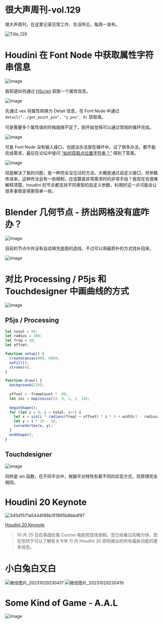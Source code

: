 # 很大声周刊-vol.129
很大声周刊，在这里记录日常工作、生活所见，每周一发布。

![Title_129](https://github.com/hendasheng/HenDaShengWeekly/assets/20842136/fa83a4bc-73bb-47fd-b09f-32fe187a6e8b)

# Houdini 在 Font Node 中获取属性字符串信息
![image](https://github.com/hendasheng/lirujinzhi-web/assets/20842136/5186ecdd-94a6-4f2a-9949-66ea6228c29b)

我知道如何通过 [HScript](https://www.sidefx.com/docs/houdini/commands/index.html) 获取一个属性信息。

![image](https://github.com/hendasheng/lirujinzhi-web/assets/20842136/eb010955-eff2-426a-aa2f-b27c1e7d33b8)

先通过 vex 将属性转换为 Detail 信息，在 Font Node 中通过 `detail("../get_point_pos", "y_pos", 0)` 获取值。

可是需要多个属性值的时候就搞不定了，刚开始觉得可以通过常规的循环完成。

![image](https://github.com/hendasheng/lirujinzhi-web/assets/20842136/38d099b4-03e0-48e7-a326-0aee2db929e0)

可是 Font Node 没有输入接口，也就没办法放在循环中。试了很多办法，都不能完成需求，最后在论坛中提问 [“如何获取点位置字符串？”](https://www.sidefx.com/forum/topic/92658/) 得到了答案。

![image](https://github.com/hendasheng/lirujinzhi-web/assets/20842136/c218e937-cd88-4df1-acf3-4e294f8f1062)

彻底解决了我的问题，是一种完全没见过的方法，大概是通过自定义接口，将参数传进来，这种传法会有一些限制，应该算是非常需求时的非常手段？我现在也很难解释清楚。houdini 的节点都支持不同类型的自定义参数，利用好这一点可能会让很多事情变得更简单一些。

# Blender 几何节点 - 挤出网格没有底咋办？

![image](https://github.com/hendasheng/lirujinzhi-web/assets/20842136/682edfd3-5f7b-49aa-85c6-c71690814ea0)

目前的节点中并没有自动填充底面的选线，不过可以用最质朴的方式找补回来。

![image](https://github.com/hendasheng/lirujinzhi-web/assets/20842136/f2d2fd01-0b82-4ca2-8058-561b20e8ecc4)

# 对比 Processing / P5js 和 Touchdesigner 中画曲线的方式
![image](https://github.com/hendasheng/lirujinzhi-web/assets/20842136/0809ab24-6f3c-4c09-aeaa-134713792476)


## P5js / Processing
``` js
let total = 90;
let radius = 200;
let freq = 10;
let offset;

function setup() {
  createCanvas(800, 600);
  noFill();
  stroke(0);
}

function draw() {
  background(220);
  
  offset = -frameCount * .08;
  let inc = map(noise(1), 0, 1, 1, 10);
  
  beginShape();
  for (let i = 0; i < total; i++) {
    let x = sin(i * radians(freq) + offset) * i * 5 + width/2 - radius/4;
    let y = i * 10 - 10;
    curveVertex(x, y);
  }
  endShape();
}
```

## Touchdesigner
![image](https://github.com/hendasheng/lirujinzhi-web/assets/20842136/a04457fc-99ab-44e3-ac1e-393b20008137)

同样是 sin 函数，在不同平台中，根据平台特性有着不同的实现方式，但原理完全相同。

# Houdini 20 Keynote
![345d1571a5444f88b3f1895b8bbdf97](https://github.com/hendasheng/lirujinzhi-web/assets/20842136/32f88f24-4c29-4b62-b6d1-cbd197ef0857)

[Houdini 20 Keynote](https://www.sidefx.com/community/houdini-20-keynote/)

> 10 月 25 日在英国伦敦 Curzon 电影院现场录制。您已经看过先睹为快，现在您终于可以了解有关今年 11 月 Houdini 20 即将推出的所有最新功能的更多信息。

# 小白兔白又白
![微信图片_20231029230417](https://github.com/hendasheng/lirujinzhi-web/assets/20842136/6918bfdb-307d-4e38-9032-e915c74ce7f3)
![微信图片_20231029230419](https://github.com/hendasheng/lirujinzhi-web/assets/20842136/5a08f2eb-087d-41e3-ac75-209f0a42b161)

# Some Kind of Game - A.A.L
![image](https://github.com/hendasheng/HenDaShengWeekly/assets/20842136/cc3f9fbe-122f-40e1-a31b-2c2c32dc401b)
